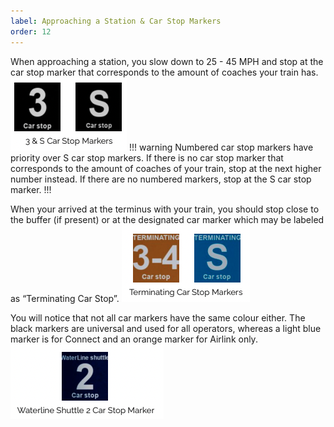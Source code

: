 ```yaml
---
label: Approaching a Station & Car Stop Markers
order: 12
---
```

When approaching a station, you slow down to 25 - 45 MPH and
stop at the car stop marker that corresponds to the amount of coaches
your train has.
![](/static/4.png)
!!! warning Numbered car stop markers have priority over S car stop markers.
If
there is no car stop marker that corresponds to the amount of coaches
of your train, stop at the next higher number instead. If there are no
numbered markers, stop at the S car stop marker.
!!!

When your arrived at the terminus with your train, you should stop
close to the buffer (if present) or at the designated car marker which
may be labeled as “Terminating Car Stop”.
![](/static/5.png)

You will notice that not all car markers have the same colour either. The
black markers are universal and used for all operators, whereas a light
blue marker is for Connect and an orange marker for Airlink only.
![](/static/6.png)

